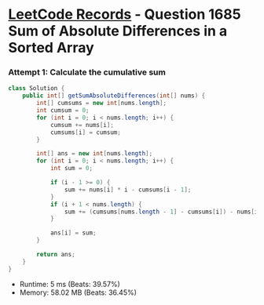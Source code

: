 # [LeetCode Records](../../README.md) - Question 1685 Sum of Absolute Differences in a Sorted Array

### Attempt 1: Calculate the cumulative sum
```java
class Solution {
    public int[] getSumAbsoluteDifferences(int[] nums) {
        int[] cumsums = new int[nums.length];
        int cumsum = 0;
        for (int i = 0; i < nums.length; i++) {
            cumsum += nums[i];
            cumsums[i] = cumsum;
        }

        int[] ans = new int[nums.length];
        for (int i = 0; i < nums.length; i++) {
            int sum = 0;

            if (i - 1 >= 0) {
                sum += nums[i] * i - cumsums[i - 1];
            }
            if (i + 1 < nums.length) {
                sum += (cumsums[nums.length - 1] - cumsums[i]) - nums[i] * (nums.length - i - 1);
            }

            ans[i] = sum;
        }

        return ans;
    }
}
```
- Runtime: 5 ms (Beats: 39.57%)
- Memory: 58.02 MB (Beats: 36.45%)

<br>
